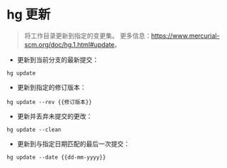 # hg 更新

> 将工作目录更新到指定的变更集。
> 更多信息：<https://www.mercurial-scm.org/doc/hg.1.html#update>。

- 更新到当前分支的最新提交：

`hg update`

- 更新到指定的修订版本：

`hg update --rev {{修订版本}}`

- 更新并丢弃未提交的更改：

`hg update --clean`

- 更新到与指定日期匹配的最后一次提交：

`hg update --date {{dd-mm-yyyy}}`